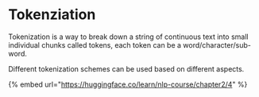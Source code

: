 # Tokenziation

Tokenization is a way to break down a string of continuous text into small individual chunks called tokens, each token can be a word/character/sub-word.&#x20;

Different tokenization schemes can be used based on different aspects.&#x20;

{% embed url="https://huggingface.co/learn/nlp-course/chapter2/4" %}

